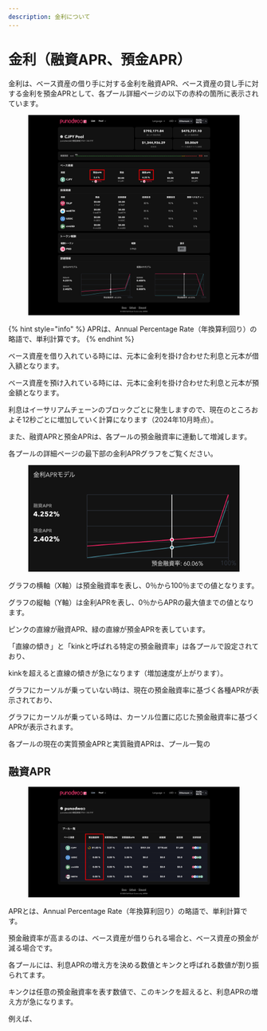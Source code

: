 ```yaml
---
description: 金利について
---
```


# 金利（融資APR、預金APR）

金利は、ベース資産の借り手に対する金利を融資APR、ベース資産の貸し手に対する金利を預金APRとして、各プール詳細ページの以下の赤枠の箇所に表示されています。

<figure><img src="../.gitbook/assets/Group 22.png" alt=""><figcaption></figcaption></figure>

{% hint style="info" %}
APRは、Annual Percentage Rate（年換算利回り）の略語で、単利計算です。
{% endhint %}

ベース資産を借り入れている時には、元本に金利を掛け合わせた利息と元本が借入額となります。

ベース資産を預け入れている時には、元本に金利を掛け合わせた利息と元本が預金額となります。

利息はイーサリアムチェーンのブロックごとに発生しますので、現在のところおよそ12秒ごとに増加していく計算になります（2024年10月時点）。

また、融資APRと預金APRは、各プールの預金融資率に連動して増減します。

各プールの詳細ページの最下部の金利APRグラフをご覧ください。

<figure><img src="../.gitbook/assets/スクリーンショット 2024-09-26 20.28.47.png" alt=""><figcaption></figcaption></figure>

グラフの横軸（X軸）は預金融資率を表し、0％から100％までの値となります。

グラフの縦軸（Y軸）は金利APRを表し、0％からAPRの最大値までの値となります。

ピンクの直線が融資APR、緑の直線が預金APRを表しています。

「直線の傾き」と「kinkと呼ばれる特定の預金融資率」は各プールで設定されており、

kinkを超えると直線の傾きが急になります（増加速度が上がります）。

グラフにカーソルが乗っていない時は、現在の預金融資率に基づく各種APRが表示されており、&#x20;

グラフにカーソルが乗っている時は、カーソル位置に応じた預金融資率に基づくAPRが表示されます。

各プールの現在の実質預金APRと実質融資APRは、プール一覧の

## 融資APR





<figure><img src="../.gitbook/assets/Group 16.png" alt=""><figcaption></figcaption></figure>

APRとは、Annual Percentage Rate（年換算利回り）の略語で、単利計算です。

預金融資率が高まるのは、ベース資産が借りられる場合と、ベース資産の預金が減る場合です。

各プールには、利息APRの増え方を決める数値とキンクと呼ばれる数値が割り振られてます。

キンクは任意の預金融資率を表す数値で、このキンクを超えると、利息APRの増え方が急になります。

例えば、
